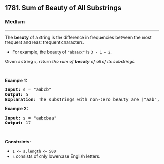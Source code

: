 <h2>1781. Sum of Beauty of All Substrings</h2><h3>Medium</h3><hr><div><p>The <strong>beauty</strong> of a string is the difference in frequencies between the most frequent and least frequent characters.</p>

<ul>
	<li>For example, the beauty of <code>"abaacc"</code> is <code>3 - 1 = 2</code>.</li>
</ul>

<p>Given a string <code>s</code>, return <em>the sum of <strong>beauty</strong> of all of its substrings.</em></p>

<p>&nbsp;</p>
<p><strong class="example">Example 1:</strong></p>

<pre><strong>Input:</strong> s = "aabcb"
<strong>Output:</strong> 5
<strong>Explanation: </strong>The substrings with non-zero beauty are ["aab","aabc","aabcb","abcb","bcb"], each with beauty equal to 1.</pre>

<p><strong class="example">Example 2:</strong></p>

<pre><strong>Input:</strong> s = "aabcbaa"
<strong>Output:</strong> 17
</pre>

<p>&nbsp;</p>
<p><strong>Constraints:</strong></p>

<ul>
	<li><code>1 &lt;= s.length &lt;=<sup> </sup>500</code></li>
	<li><code>s</code> consists of only lowercase English letters.</li>
</ul>
</div>